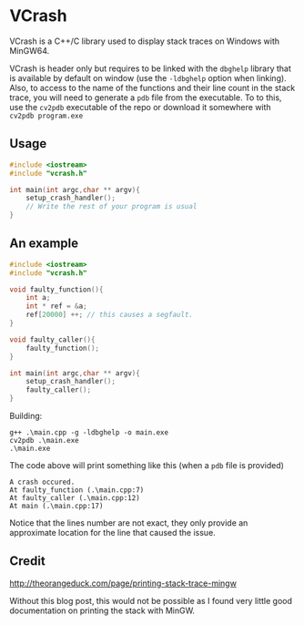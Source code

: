 # VCrash

VCrash is a C++/C library used to display stack traces on Windows with MinGW64.

VCrash is header only but requires to be linked with the `dbghelp` library that is available by default on window (use the `-ldbghelp` option when linking). Also, to access to the name of the functions and their line count in the stack trace, you will need to generate a `pdb` file from the executable. To to this, use the `cv2pdb` executable of the repo or download it somewhere with `cv2pdb program.exe`

## Usage

```cpp
#include <iostream>
#include "vcrash.h"

int main(int argc,char ** argv){
    setup_crash_handler();
    // Write the rest of your program is usual
}
```

## An example

````cpp
#include <iostream>
#include "vcrash.h"

void faulty_function(){
    int a;
    int * ref = &a;
    ref[20000] ++; // this causes a segfault.
}

void faulty_caller(){
    faulty_function();
}

int main(int argc,char ** argv){
    setup_crash_handler();
    faulty_caller();
}
````

Building:

```
g++ .\main.cpp -g -ldbghelp -o main.exe
cv2pdb .\main.exe
.\main.exe
```

The code above will print something like this (when a `pdb` file is provided)

````
A crash occured.
At faulty_function (.\main.cpp:7)
At faulty_caller (.\main.cpp:12)
At main (.\main.cpp:17)
````

Notice that the lines number are not exact, they only provide an approximate location for the line that caused the issue.

## Credit

http://theorangeduck.com/page/printing-stack-trace-mingw

Without this blog post, this would not be possible as I found very little good documentation on printing the stack with MinGW.